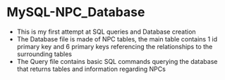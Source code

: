 # MySQL-NPC_Database
* This is my first attempt at SQL queries and Database creation
* The Database file is made of NPC tables, the main table contains 1 id primary key and 6 primary keys referencing the relationships to the surrounding tables
* The Query file contains basic SQL commands querying the database that returns tables and information regarding NPCs

